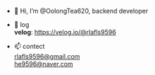 - 👋 Hi, I’m @OolongTea620, backend developer
<!-- - 👀  -->


<!-- - 💞️ I’m looking to collaborate on ... -->
- 📝 log   
**velog**: https://velog.io/@rlafls9596
 
- 📫  contect   
rlafls9596@gmail.com  
he9596@naver.com

<!---
OolongTea620/OolongTea620 is a ✨ special ✨ repository because its `README.md` (this file) appears on your GitHub profile.
You can click the Preview link to take a look at your changes.
--->
